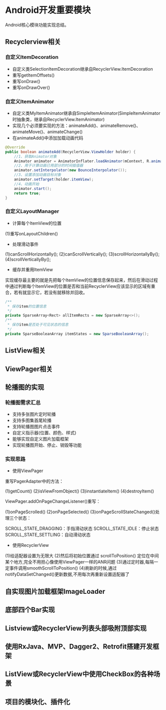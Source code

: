 # Android开发重要模块

Android核心模块功能实现总结。
## Recyclerview相关

### 自定义ItemDecoration

- 自定义类SelectionItemDecoration继承自RecyclerView.ItemDecoration
- 重写getItemOffsets()
- 重写onDraw()
- 重写onDrawOver()

### 自定义ItemAnimator

- 自定义类MyItemAnimator继承自SimpleItemAnimator(SimpleItemAnimator时抽象类，继承自RecyclerView.ItemAnimator)
- 实现几个必须要实现的方法：animateAdd()、animateRemove()、animateMove()、animateChange()
- 在animateAdd()中添加加载动画代码

```java
@Override
public boolean animateAdd(RecyclerView.ViewHolder holder) {
    //1、获取Animator对象
    Animator animator = AnimatorInflater.loadAnimator(mContext, R.animator.zoom_in);
    //2、用于计算动画已用部分的时间插值器
    animator.setInterpolator(new BounceInterpolator());
    //3、设置添加动画目标对象
    animator.setTarget(holder.itemView);
    //4、动画开始
    animator.start();
    return true;
}
```
### 自定义LayoutManager

- 计算每个ItemView的位置

(1)重写onLayoutChildren()

- 处理滑动事件

(1)canScrollHorizontally();
(2)canScrollVertically();
(3)scrollHorizontallyBy();
(4)scrollVerticallyBy();

- 缓存并重用ItemView

实现缓存最主要的就是先把每个ItemView的位置信息保存起来，然后在滑动过程中通过判断每个ItemView的位置是否和当前RecyclerView应该显示的区域有重合，若有就显示它，若没有就移除并回收。
```java
/**
 * 保存item的位置信息
 */
private SparseArray<Rect> allItemRects = new SparseArray<>();
/**
 * 保存item是否处于可见状态的信息
 */
private SparseBooleanArray itemStates = new SparseBooleanArray();
```

## ListView相关


## ViewPager相关


## 轮播图的实现

### 轮播图需求汇总

- 支持多张图片定时轮播
- 支持多图集首尾轮播
- 支持轮播图图片点击事件
- 自定义指示器(位置、颜色、样式)
- 能够实现自定义图片加载框架
- 实现轮播图开始、停止、销毁等功能

### 实现思路

- 使用ViewPager

重写PagerAdapter中的方法：

(1)getCount()
(2)isViewFromObject()
(3)instantiateItem()
(4)destroyItem()

ViewPager.addOnPageChangeListener()重写：

(1)onPageScrolled()
(2)onPageSelected()
(3)onPageScrollStateChanged()处理三个状态：

SCROLL_STATE_DRAGGING：手指滑动状态
SCROLL_STATE_IDLE：停止状态
SCROLL_STATE_SETTLING：自动滑动状态

- 使用RecyclerView

(1)给适配器设置为无限大
(2)然后将初始位置通过 scrollToPosition() 定位在中间某个地方,完全不用担心像使用ViewPager一样的ANR问题
(3)通过定时器,每隔一定事件调用smoothScrollToPosition()
(4)刷新的时候,通过 notifyDataSetChanged()更新数据,不用每次再重新设置适配器了


## 自实现图片加载框架ImageLoader


## 底部四个Bar实现


## Listview或RecyclerView列表头部吸附顶部实现


## 使用RxJava、MVP、Dagger2、Retrofit搭建开发框架


## ListView或RecyclerView中使用CheckBox的各种场景


## 项目的模块化、插件化